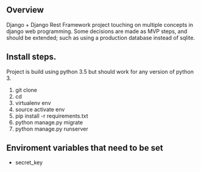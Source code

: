 ## Overview
Django + Django Rest Framework project touching on multiple concepts in django web programming.
Some decisions are made as MVP steps, and should be extended; such as using a production database
instead of sqlite.

## Install steps.
Project is build using python 3.5 but should work for any version of python 3.

1) git clone <repo name>
2) cd <repo name>
3) virtualenv env
4) source activate env
5) pip install -r requirements.txt
6) python manage.py migrate
7) python manage.py runserver


## Enviroment variables that need to be set
- secret_key